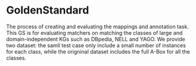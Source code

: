 # GoldenStandard
The process of creating and evaluating the mappings and annotation task. This GS is for evaluating matchers on matching the classes of large and domain-independent KGs such as DBpedia, NELL and YAGO. We provide two dataset: the samll test case only include a small number of instances for each class, while the origninal dataset includes the full A-Box for all the classes. 
